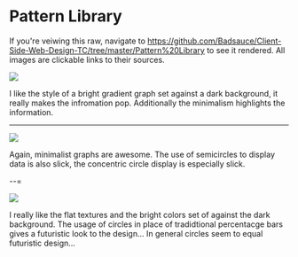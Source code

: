 Pattern Library
=========================

If you're veiwing this raw, navigate to https://github.com/Badsauce/Client-Side-Web-Design-TC/tree/master/Pattern%20Library to see it rendered. All images are clickable links to their sources.

[![](https://d13yacurqjgara.cloudfront.net/users/168777/screenshots/1711119/graph_1x.jpg)](https://dribbble.com/shots/1711119-Graph?list=likes&offset=9)

I like the style of a bright gradient graph set against a dark background, it really makes the infromation pop. Additionally the minimalism highlights the information.

---

[![](https://d13yacurqjgara.cloudfront.net/users/31879/screenshots/1710726/attachments/273675/display.jpg)](https://dribbble.com/shots/1710726-Data-Visualization-Elements-Sketch-SVG-EPS?list=likes&offset=7)

Again, minimalist graphs are awesome. The use of semicircles to display data is also slick, the concentric circle display is especially slick.

--=

[![](https://d13yacurqjgara.cloudfront.net/users/63483/screenshots/1710187/ipad-app_1x.jpg)](https://dribbble.com/shots/1710187-Ipad-App?list=likes&offset=18)

I really like the flat textures and the bright colors set of against the dark background. The usage of circles in place of tradidtional percentacge bars gives a futuristic look to the design... In general circles seem to equal futuristic design...

